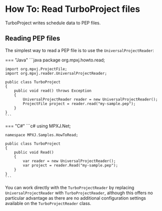 # How To: Read TurboProject files
TurboProject writes schedule data to PEP files.

## Reading PEP files
The simplest way to read a PEP file is to use the `UniversalProjectReader`:

=== "Java"
	```java
	package org.mpxj.howto.read;
	
	import org.mpxj.ProjectFile;
	import org.mpxj.reader.UniversalProjectReader;
	
	public class TurboProject
	{
		public void read() throws Exception
		{
			UniversalProjectReader reader = new UniversalProjectReader();
			ProjectFile project = reader.read("my-sample.pep");
		}
	}
	```

=== "C#"
	```c#
	using MPXJ.Net;
	
	namespace MPXJ.Samples.HowToRead;
	
	public class TurboProject
	{
	 	public void Read()
	 	{
		  	var reader = new UniversalProjectReader();
		  	var project = reader.Read("my-sample.pep");
	 	}
	}
	```

You can work directly with the `TurboProjectReader` by replacing
`UniversalProjectReader` with `TurboProjectReader`, although this offers no
particular advantage as there are no additional configuration settings available
on the `TurboProjectReader` class.
